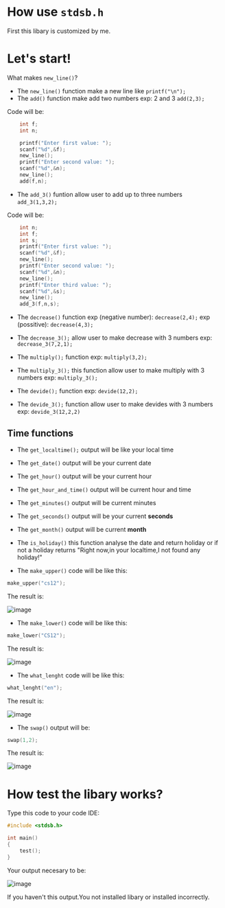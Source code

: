 # How use `stdsb.h`

First this libary is customized by me.

# Let's start!

What makes `new_line()`?

* The `new_line()` function make a new line like ``printf("\n");``
* The `add()` function make add two numbers exp: 2 and 3 `add(2,3);`

Code will be:

```c
    int f;
    int n;

    printf("Enter first value: ");
    scanf("%d",&f);
    new_line();
    printf("Enter second value: ");
    scanf("%d",&n);
    new_line();
    add(f,n);
```

* The `add_3()` funtion allow user to add up to three numbers `add_3(1,3,2);`

Code will be:

```c
    int n;
    int f;
    int s;
    printf("Enter first value: ");
    scanf("%d",&f);
    new_line();
    printf("Enter second value: ");
    scanf("%d",&n);
    new_line();
    printf("Enter third value: ");
    scanf("%d",&s);
    new_line();
    add_3(f,n,s);
```
* The `decrease()` function exp (negative number): `decrease(2,4);` exp (possitive): `decrease(4,3);`

* The `decrease_3();` allow user to make decrease with 3 numbers exp: `decrease_3(7,2,1);`

* The `multiply();` function exp: `multiply(3,2);`

* The `multiply_3();` this function allow user to make multiply with 3 numbers exp: `multiply_3();`

* The `devide();` function exp: `devide(12,2);`

* The `devide_3();` function  allow user to make devides with 3 numbers exp: `devide_3(12,2,2)`

## Time functions

* The `get_localtime();` output will be like your local time

* The `get_date()` output will be your current date

* The `get_hour()` output will be your current hour

* The `get_hour_and_time()` output will be current hour and time

* The `get_minutes()` output will be current minutes

* The `get_seconds()` output will be your current **seconds**

* The `get_month()` output will be current **month**

* The `is_holiday()` this function analyse the date and return holiday or if not a holiday returns "Right now,in your localtime,I not found any holiday!" 

* The `make_upper()` code will be like this:

```c
make_upper("cs12");
```

The result is:

![image](https://user-images.githubusercontent.com/96312446/209479255-8caa2f12-44b6-4be6-9e78-2f73e5962214.png)

* The `make_lower()` code will be like this:

```c
make_lower("CS12");
```

The result is:

![image](https://user-images.githubusercontent.com/96312446/209479292-e26613f4-2582-416d-9df6-17c7d4198fc8.png)

* The `what_lenght` code will be like this:

```c
what_lenght("en");
```

The result is: 

![image](https://user-images.githubusercontent.com/96312446/209479421-8e443e79-d143-4d22-b5d7-8ff150061979.png)

* The `swap()` output will be:

```c
swap(1,2);
```

The result is:

![image](https://user-images.githubusercontent.com/96312446/209479456-ea0a8fd3-7040-478f-85f4-f2e654a2e40c.png)

# How test the libary works?

Type this code to your code IDE:

```c
#include <stdsb.h>

int main()
{
    test();
}
```

Your output necesary to be:

![image](https://user-images.githubusercontent.com/96312446/209479805-944f025a-4b65-4cfd-a585-971e4cf07c2e.png)

If you haven't this output.You not installed libary or installed incorrectly.